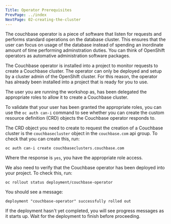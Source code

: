 ```yaml
---
Title: Operator Prerequisites
PrevPage: ../index
NextPage: 02-creating-the-cluster
---
```


The couchbase operator is a piece of software that listen for requests and performs standard operations on the database cluster. This ensures that the user can focus on usage of the database instead of spending an inordinate amount of time performing adminstration duties.  You can think of OpenShift operators as automative administration software packages.

The Couchbase operator is installed into a project to monitor requests to create a Couchbase cluster. The operator can only be deployed and setup by a cluster admin of the OpenShift cluster.  For this reason, the operator has already been installed into a project that is ready for you to use.

 The user you are running the workshop as, has been delegated the appropriate roles to allow it to create a Couchbase cluster.

To validate that your user has been granted the appropriate roles, you can use the `oc auth can-i` command to see whether you can create the custom resource definition (CRD) objects the Couchbase operator responds to.

The CRD object you need to create to request the creation of a Couchbase cluster is the `couchbasecluster` object in the `couchbase.com` api group. To check that you can create this, run:

```execute
oc auth can-i create couchbaseclusters.couchbase.com
```

Where the response is `yes`, you have the appropriate role access.

We also need to verify that the Couchbase operator has been deployed into your project. To check this, run:

```execute-1
oc rollout status deployment/couchbase-operator
```

You should see a message:

```
deployment "couchbase-operator" successfully rolled out
```

If the deployment hasn't yet completed, you will see progress messages as it starts up. Wait for the deployment to finish before proceeding.

